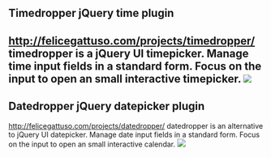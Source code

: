 ## Timedropper jQuery time plugin
http://felicegattuso.com/projects/timedropper/
timedropper is a jQuery UI timepicker. Manage time input fields in a standard form. Focus on the input to open an small interactive timepicker.
<img src="https://slack-imgs.com/?c=1&o1=wi400.he210&url=http%3A%2F%2Ffelicegattuso.com%2Fprojects%2Ftimedropper%2Fpreview-600x315.jpg">
---

## Datedropper jQuery datepicker plugin
http://felicegattuso.com/projects/datedropper/
datedropper is an alternative to jQuery UI datepicker. Manage date input fields in a standard form. Focus on the input to open an small interactive calendar.
<img src="https://slack-imgs.com/?c=1&o1=wi400.he210&url=http%3A%2F%2Ffelicegattuso.com%2Fprojects%2Fdatedropper%2Fpreview-600x315.jpg">
